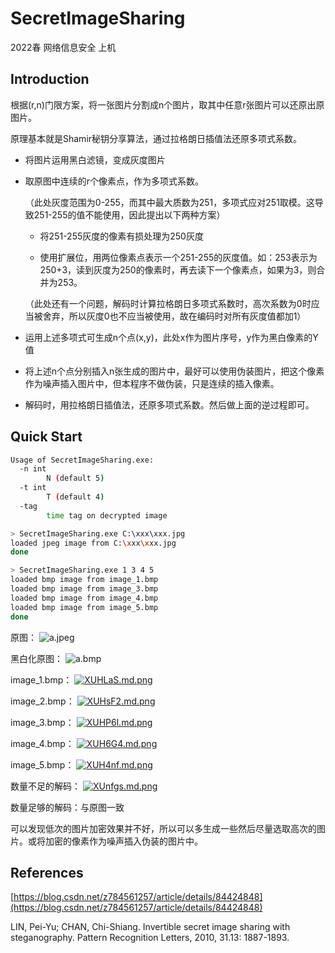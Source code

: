 # SecretImageSharing

2022春 网络信息安全 上机

## Introduction

根据(r,n)门限方案，将一张图片分割成n个图片，取其中任意r张图片可以还原出原图片。

原理基本就是Shamir秘钥分享算法，通过拉格朗日插值法还原多项式系数。

- 将图片运用黑白滤镜，变成灰度图片

- 取原图中连续的r个像素点，作为多项式系数。

  （此处灰度范围为0-255，而其中最大质数为251，多项式应对251取模。这导致251-255的值不能使用，因此提出以下两种方案）

  - 将251-255灰度的像素有损处理为250灰度

  - 使用扩展位，用两位像素点表示一个251-255的灰度值。如：253表示为250+3，读到灰度为250的像素时，再去读下一个像素点，如果为3，则合并为253。

  （此处还有一个问题，解码时计算拉格朗日多项式系数时，高次系数为0时应当被舍弃，所以灰度0也不应当被使用，故在编码时对所有灰度值都加1）

- 运用上述多项式可生成n个点(x,y)，此处x作为图片序号，y作为黑白像素的Y值

- 将上述n个点分别插入n张生成的图片中，最好可以使用伪装图片，把这个像素作为噪声插入图片中，但本程序不做伪装，只是连续的插入像素。

- 解码时，用拉格朗日插值法，还原多项式系数。然后做上面的逆过程即可。

## Quick Start

```bash
Usage of SecretImageSharing.exe:
  -n int
        N (default 5)
  -t int
        T (default 4)
  -tag
        time tag on decrypted image
```

```bash
> SecretImageSharing.exe C:\xxx\xxx.jpg
loaded jpeg image from C:\xxx\xxx.jpg
done

> SecretImageSharing.exe 1 3 4 5
loaded bmp image from image_1.bmp
loaded bmp image from image_3.bmp
loaded bmp image from image_4.bmp
loaded bmp image from image_5.bmp
done
```

原图：
![a.jpeg](https://s2.loli.net/2022/05/31/dfKySBClQGqkLWU.jpg)

黑白化原图：
![a.bmp](https://i.ibb.co/cCDd9wP/image-origin.png)

image_1.bmp：
[![XUHLaS.md.png](https://iili.io/XUHLaS.md.png)](https://freeimage.host/i/XUHLaS)

image_2.bmp：
[![XUHsF2.md.png](https://iili.io/XUHsF2.md.png)](https://freeimage.host/i/XUHsF2)

image_3.bmp：
[![XUHP6l.md.png](https://iili.io/XUHP6l.md.png)](https://freeimage.host/i/XUHP6l)

image_4.bmp：
[![XUH6G4.md.png](https://iili.io/XUH6G4.md.png)](https://freeimage.host/i/XUH6G4)

image_5.bmp：
[![XUH4nf.md.png](https://iili.io/XUH4nf.md.png)](https://freeimage.host/i/XUH4nf)

数量不足的解码：
[![XUnfgs.md.png](https://iili.io/XUnfgs.md.png)](https://freeimage.host/i/XUnfgs)

数量足够的解码：与原图一致

可以发现低次的图片加密效果并不好，所以可以多生成一些然后尽量选取高次的图片。或将加密的像素作为噪声插入伪装的图片中。

## References

[https://blog.csdn.net/z784561257/article/details/84424848](https://blog.csdn.net/z784561257/article/details/84424848)

LIN, Pei-Yu; CHAN, Chi-Shiang. Invertible secret image sharing with steganography. Pattern Recognition Letters, 2010, 31.13: 1887-1893.
